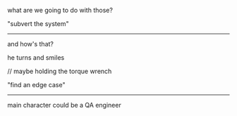 what are we going to do with those?

"subvert the system"

---

and how's that?

he turns and smiles

// maybe holding the torque wrench

"find an edge case"

---

main character could be a QA engineer